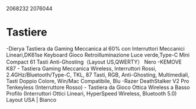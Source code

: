 2068232
2076044

# Tastiere 

-Dierya Tastiera da Gaming Meccanica al 60% con Interruttori Meccanici Lineari,DK61se Keyboard Gioco Retroilluminazione Luce verde,Type-C Mini Compact 61 Tasti Anti-Ghosting（Layout US,QWERTY） Nero
-KEMOVE K87 - Tastiera Gaming Meccanica Wireless, Interruttori Rossi, 2.4GHz/Bluetooth/Type-C, TKL, 87 Tasti, RGB, Anti-Ghosting, Multimediali, Tasti Doppio Colore, Win/Mac Compatibile, Blu
-Razer DeathStalker V2 Pro Tenkeyless (Interruttore Rosso) - Tastiera da Gioco Ottica Wireless a Basso Profilo (Interruttori Ottici Lineari, HyperSpeed Wireless, Bluetooth 5.0) Layout USA | Bianco